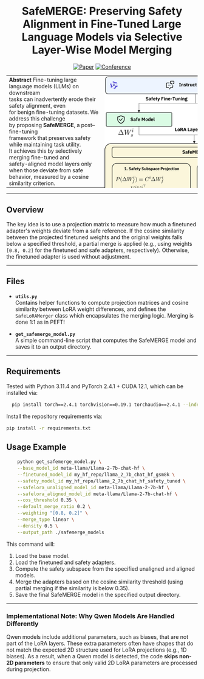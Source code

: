 <div align="center">

# SafeMERGE: Preserving Safety Alignment in Fine-Tuned Large Language Models via Selective Layer-Wise Model Merging

[![Paper](http://img.shields.io/badge/paper-arxiv.1001.2234-B31B1B.svg)](https://www.nature.com/articles/nature14539)
[![Conference](http://img.shields.io/badge/AnyConference-year-4b44ce.svg)](https://papers.nips.cc/paper/2020)

</div>

<!-- <table>
  <tr>
    <td style="vertical-align: top;">
      <strong>Abstract</strong><br>
      Fine-tuning large language models (LLMs) on downstream tasks can inadvertently erode their safety alignment, even for benign fine-tuning datasets. We address this challenge by proposing <strong>SafeMERGE</strong>, a post–fine-tuning framework that preserves safety while maintaining task utility. It achieves this by selectively merging fine-tuned and safety-aligned model layers only when those deviate from safe behavior, measured by a cosine similarity criterion.  
    </td>
    <td style="vertical-align: top;">
      <img src="safeMERGE.png" alt="SafeMERGE" style="max-width: 100%;">
    </td>
  </tr>
</table> -->

<!-- <table style="border-collapse: collapse;">
  <tr>
    <td style="vertical-align: top;">
      <strong>Abstract</strong><br>
      Fine-tuning large language models (LLMs) on downstream tasks can inadvertently erode their safety alignment, even for benign fine-tuning datasets. We address this challenge by proposing <strong>SafeMERGE</strong>, a post–fine-tuning framework that preserves safety while maintaining task utility. It achieves this by selectively merging fine-tuned and safety-aligned model layers only when those deviate from safe behavior, measured by a cosine similarity criterion.
    </td>
    <td style="vertical-align: top;">
      <img src="safeMERGE.png" alt="SafeMERGE" style="transform: scale(2.0); transform-origin: top left;">
    </td>
  </tr>
</table> -->

<!-- <table style="width: 800px; border-collapse: collapse;">
  <tr>
    <td style="vertical-align: top; width: 400px;">
      <strong>Abstract</strong><br>
      Fine-tuning large language models (LLMs) on 
    </td>
    <td style="vertical-align: top; width: 400px;">
      <img src="safeMERGE.png" alt="SafeMERGE" style="transform: scale(2.0); transform-origin: top left;">
    </td>
  </tr>
</table> -->

<table style="width: 100%; table-layout: fixed; border-collapse: collapse;">
  <tr>
    <td style="vertical-align: top; width: 50%;">
      <!-- <div style="white-space: pre-wrap;">
      <strong>Abstract</strong>
      Fine-tuning large language models (LLMs) on downstream 
      tasks can inadvertently erode their safety alignment, even 
      for benign fine-tuning datasets. We address this challenge 
      by proposing <strong>SafeMERGE</strong>, a post–fine-tuning 
      framework that preserves safety while maintaining task utility. 
      It achieves this by selectively merging fine-tuned and 
      safety-aligned model layers only when those deviate from safe 
      behavior, measured by a cosine similarity criterion.
      </div> -->
      <strong>Abstract</strong>
      Fine-tuning large language models (LLMs) on downstream<br>
      tasks can inadvertently erode their safety alignment, even<br>
      for benign fine-tuning datasets. We address this challenge<br>
      by proposing <strong>SafeMERGE</strong>, a post–fine-tuning<br>
      framework that preserves safety while maintaining task utility.<br>
      It achieves this by selectively merging fine-tuned and<br>
      safety-aligned model layers only when those deviate from safe<br>
behavior, measured by a cosine similarity criterion.
    </td>
    <td style="vertical-align: top; width: 50%;">
      <img src="safeMERGE.png" alt="SafeMERGE" style="transform: scale(2.0); transform-origin: top left;">
    </td>
  </tr>
</table>





---

## Overview
The key idea is to use a projection matrix to measure how much a finetuned adapter's weights deviate from a safe reference. If the cosine similarity between the projected finetuned weights and the original weights falls below a specified threshold, a partial merge is applied (e.g., using weights `[0.8, 0.2]` for the finetuned and safe adapters, respectively). Otherwise, the finetuned adapter is used without adjustment.

---

## Files
- **`utils.py`**  
  Contains helper functions to compute projection matrices and cosine similarity between LoRA weight differences, and defines the `SafeLoRAMerger` class which encapsulates the merging logic. Merging is done 1:1 as in PEFT! 

- **`get_safemerge_model.py`**  
  A simple command-line script that computes the SafeMERGE model and saves it to an output directory.

---

## Requirements

Tested with Python 3.11.4 and PyTorch 2.4.1 + CUDA 12.1, which can be installed via:
```bash
  pip install torch==2.4.1 torchvision==0.19.1 torchaudio==2.4.1 --index-url https://download.pytorch.org/whl/cu121
```

Install the repository requirements via:
```bash
pip install -r requirements.txt
```

## Usage Example

```bash
    python get_safemerge_model.py \
    --base_model_id meta-llama/Llama-2-7b-chat-hf \
    --finetuned_model_id my_hf_repo/llama_2_7b_chat_hf_gsm8k \
    --safety_model_id my_hf_repo/llama_2_7b_chat_hf_safety_tuned \
    --safelora_unaligned_model_id meta-llama/Llama-2-7b-hf \
    --safelora_aligned_model_id meta-llama/Llama-2-7b-chat-hf \
    --cos_threshold 0.35 \
    --default_merge_ratio 0.2 \
    --weighting "[0.8, 0.2]" \
    --merge_type linear \
    --density 0.5 \
    --output_path ./safemerge_models
```

This command will:
1. Load the base model.
2. Load the finetuned and safety adapters. 
3. Compute the safety subspace from the specified unaligned and aligned models.
4. Merge the adapters based on the cosine similarity threshold (using partial merging if the similarity is below 0.35).
5. Save the final SafeMERGE model in the specified output directory.

---

### Implementational Note: Why Qwen Models Are Handled Differently
Qwen models include additional parameters, such as biases, that are not part of the LoRA layers. These extra parameters often have shapes that do not match the expected 2D structure used for LoRA projections (e.g., 1D biases). As a result, when a Qwen model is detected, the code **skips non-2D parameters** to ensure that only valid 2D LoRA parameters are processed during projection.
